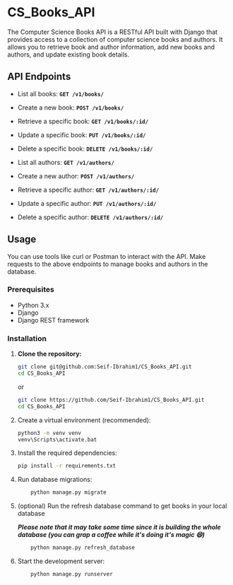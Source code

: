 # CS_Books_API
The Computer Science Books API is a RESTful API built with Django that provides access to a collection of computer science books and authors. It allows you to retrieve book and author information, add new books and authors, and update existing book details.

## API Endpoints
* List all books: **`GET /v1/books/`**

* Create a new book: **`POST /v1/books/`**

* Retrieve a specific book: **`GET /v1/books/:id/`**

* Update a specific book: **`PUT /v1/books/:id/`**

* Delete a specific book: **`DELETE /v1/books/:id/`**

* List all authors: **`GET /v1/authors/`**

* Create a new author: **`POST /v1/authors/`**

* Retrieve a specific author: **`GET /v1/authors/:id/`**

* Update a specific author: **`PUT /v1/authors/:id/`**

* Delete a specific author: **`DELETE /v1/authors/:id/`**

## Usage
You can use tools like curl or Postman to interact with the API. Make requests to the above endpoints to manage books and authors in the database.

### Prerequisites

- Python 3.x
- Django
- Django REST framework

### Installation

1. **Clone the repository:**
   ```bash
   git clone git@github.com:Seif-Ibrahim1/CS_Books_API.git
   cd CS_Books_API
   ```
   or
   ```bash
   git clone https://github.com/Seif-Ibrahim1/CS_Books_API.git
   cd CS_Books_API
   ```
2. Create a virtual environment (recommended):
   ```bash
   python3 -m venv venv
   venv\Scripts\activate.bat
   ```
3. Install the required dependencies:
   ```bash
   pip install -r requirements.txt
   ```
4. Run database migrations:
   ```bash
       python manage.py migrate
   ```
5. (optional) Run the refresh database command to get books in your local database
   
   ***Please note that it may take some time since it is building the whole database (you can grap a coffee while it's doing it's magic 😄)***
   ```bash
       python manage.py refresh_database
   ```
   
7. Start the development server:
   ```bash
       python manage.py runserver
   ```
   
